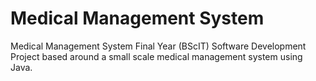 # Medical Management System
 Medical Management System  Final Year (BScIT) Software Development Project based around a small scale medical management system using Java.

